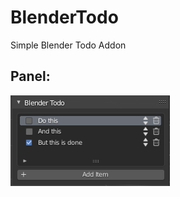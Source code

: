 # BlenderTodo
 Simple Blender Todo Addon

## Panel:
![Panel Screenshot](https://raw.githubusercontent.com/rcv4/blenderTodo/readme-resources/panel_screenshot.png)
